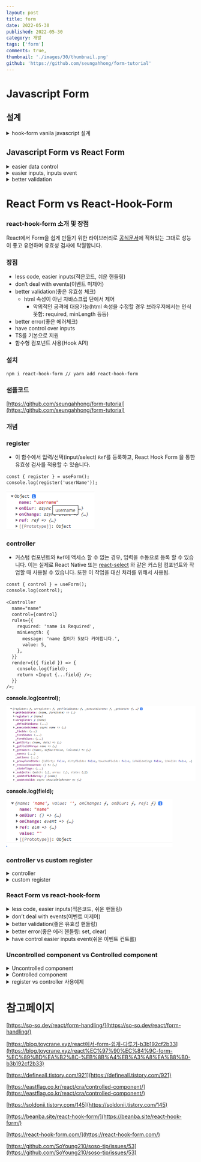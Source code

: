 ```yaml
---
layout: post
title: form
date: 2022-05-30
published: 2022-05-30
category: 개발
tags: ['form']
comments: true,
thumbnail: './images/30/thumbnail.png'
github: 'https://github.com/seungahhong/form-tutorial'
---
```


# Javascript Form

## 설계

<details>
  <summary>hook-form vanila javascript 설계</summary>

![form 설계안](./images/30/Untitled3.png)

</details>

## Javascript Form vs React Form

<details>
  <summary>easier data control</summary>

```tsx
// vanila javascript 사용
//// FormModal.ts
export default class FormModel {
  data: formTypes;

  constructor(key: string, options: formOptions) {
    this.data = {
      key,
      value: '',
      required: options.required,
      minLength: options.minLength,
    };
  }

  getValue(): string {
    return this.data.value;
  }

  setValue(_value: string): void {
    this.data.value = _value;
  }

  getValid(): { key: string; message: string } | void {
    if (this.data.required && this.data.value === '') {
      return { key: this.data.key, message: this.data.required };
    }

    if (
      this.data.minLength &&
      this.data.minLength.value > this.data.value.length
    ) {
      return { key: this.data.key, message: this.data.minLength.message };
    }
  }
}

//// FormController.ts
userNameModel.setValue((event as CustomEvent).detail);
emailModel.setValue((event as CustomEvent).detail);
passwordModel.setValue((event as CustomEvent).detail);

// react 사용(custom hooks)
const useHookFormRegister = (options: hookOptions) => {
  const [value, setValue] = useState('');
  const ref = useRef<HTMLInputElement>(null);
  const getValid = ({ focus }: validateOptions) => {
    const { required, minLength } = options;
    if (focus) {
      ref.current?.focus();
    }

    if (!value && required) {
      return required;
    }

    if (!value && minLength && value.length < minLength.value) {
      return minLength.message;
    }

    return '';
  };

  return [value, setValue, ref, getValid] as const;
};

setUserName(event.target.value);
setEmail(event.target.value);
setPassword(event.target.value);
```

</details>

<details>
  <summary>easier inputs, inputs event</summary>

```tsx
  // vanila javascript 사용
  //// FormView.ts
  ////// useState
  this.emailInput = {
    key: 'email',
    element: document.getElementById('email') as HTMLInputElement,
  };

  ////// onChange, onBlur
  on(this.userNameInput.element, 'change', (event) => {
  this.emit('userName@change', (event.target as HTMLInputElement).value);
  });
  on(this.passwordInput.element, 'blur', () => {
    this.emit('@blur');
  });
  this.on('submit', (event) => {
    event.preventDefault();

    this.emit('handleSubmit');
  });

  //// FormController.ts
  .on('userName@change', (event) => {
    const { userNameModel } = this.formModel;
    userNameModel.setValue((event as CustomEvent).detail);
  })
  .on('handleSubmit', (event) => {
  }

  // react 사용
  const handleEmailChange = (event: React.ChangeEvent<HTMLInputElement>) => {
    setEmail(event.target.value);
  };

  const handleSubmit = (event: React.ChangeEvent<HTMLFormElement>) => {
      event.preventDefault();
  }

  <form onSubmit={handleSubmit}>
    <input
      value={userName}
      onChange={handleUsernameChange}
      onBlur={handleBlur}
      type="text"
      placeholder="이름을 입력하세요."
      ref={userNameRef}
    />
    <input
      value={email}
      onChange={handleEmailChange}
      onBlur={handleBlur}
      type="email"
      ref={emailRef}
      placeholder="이메일을 입력하세요."
    />
    <input
      value={password}
      onChange={handlePasswordChange}
      onBlur={handleBlur}
      type="password"
      ref={passwordRef}
      placeholder="패스워드를 입력하세요."
    />
    <input type="submit" />
  </form>
```

</details>

<details>
  <summary>better validation</summary>

```tsx
// vanila javascript 사용
//// FormModel.ts
getValid(): { key: string; message: string } | void {
  if (this.data.required && this.data.value === '') {
    return { key: this.data.key, message: this.data.required };
  }

  if (
    this.data.minLength &&
    this.data.minLength.value > this.data.value.length
  ) {
    return { key: this.data.key, message: this.data.minLength.message };
  }
}

//// FormController.ts
const userName = userNameModel.getValid();
if (userName) {
  this.formView.validate({
    message: userName.message,
    focus: userName.key,
  });
}

//// FormView.ts
validate(validateOptions: validateViewOptions) {
  const { message, focus: focusKey } = validateOptions;
  set(this.errorDiv.element as HTMLDivElement, message);

  if (this.userNameInput.key === focusKey) {
    focus(this.userNameInput.element);
  } else if (this.emailInput.key === focusKey) {
    focus(this.emailInput.element);
  } else if (this.passwordInput.key === focusKey) {
    focus(this.passwordInput.element);
  }
}

// react 사용
const useHookFormRegister = (options: hookOptions) => {
  const [value, setValue] = useState("");
  const ref = useRef<HTMLInputElement>(null);
  const getValid = ({ focus }: validateOptions) => {
    const { required, minLength } = options;
    if (focus) {
      ref.current?.focus();
    }

    if (!value && required) {
      return required;
    }

    if (!value && minLength && value.length < minLength.value) {
      return minLength.message;
    }

    return "";
  };

  return [value, setValue, ref, getValid] as const;
};

let errorMessage = "";
if ((errorMessage = userNameGetValid({ focus: true })) !== "") {
  setError(errorMessage);
} else if ((errorMessage = emailGetValid({ focus: true })) !== "") {
  setError(errorMessage);
} else if ((errorMessage = passwordGetValid({ focus: true })) !== "") {
  setError(errorMessage);
} else {
  // 성공
  setUserName("");
  setEmail("");
  setPassword("");
  setError("");
}
```

</details>

# React Form vs React-Hook-Form

### react-hook-form 소개 및 장점

React에서 Form을 쉽게 만들기 위한 라이브러리로 [공식문서](https://react-hook-form.com/)에 적혀있는 그대로 성능이 좋고 유연하며 유효성 검사에 탁월합니다.

### 장점

- less code, easier inputs(적은코드, 쉬운 핸들링)
- don’t deal with events(이벤트 미제어)
- better validation(좋은 유효성 체크)
  - html 속성이 아닌 자바스크립 단에서 제어
    - 악의적인 공격에 대응가능(html 속성을 수정할 경우 브라우저에서는 인식못함: required, minLength 등등)
- better error(좋은 에러체크)
- have control over inputs
- TS를 기본으로 지원
- 함수형 컴포넌트 사용(Hook API)

### 설치

```bash
npm i react-hook-form // yarn add react-hook-form
```

### 샘플코드

[https://github.com/seungahhong/form-tutorial](https://github.com/seungahhong/form-tutorial)

### 개념

### register

- 이 함수에서 입력/선택(input/select) `Ref`를 등록하고, React Hook Form 을 통한 유효성 검사를 적용할 수 있습니다.

```tsx
const { register } = useForm();
console.log(register('userName'));
```

![Untitled](./images/30/Untitled.png)

### controller

- 커스텀 컴포넌트와 `Ref`에 액세스 할 수 없는 경우, 입력을 수동으로 등록 할 수 있습니다. 이는 실제로 React Native 또는 [react-select](https://github.com/JedWatson/react-select) 와 같은 커스텀 컴포넌트와 작업할 때 사용될 수 있습니다. 또한 이 작업을 대신 처리를 위해서 사용됨.

```tsx
const { control } = useForm();
console.log(control);

<Controller
  name="name"
  control={control}
  rules={{
    required: 'name is Required',
    minLength: {
      message: 'name 길이가 5보다 커야합니다.',
      value: 5,
    },
  }}
  render={({ field }) => {
    console.log(field);
    return <Input {...field} />;
  }}
/>;
```

**console.log(control);**

![Untitled](./images/30/Untitled1.png)

**console.log(field);**

![Untitled](./images/30/Untitled2.png)

### controller vs custom register

<details>
  <summary>controller</summary>

```tsx
import React, { useEffect } from 'react';
import { Input, Select, MenuItem } from '@material-ui/core';
import { useForm, Controller } from 'react-hook-form';

const defaultValues = {
  select: '',
  input: '',
};

function App() {
  const { handleSubmit, reset, watch, control } = useForm({ defaultValues });
  const onSubmit = data => console.log(data);

  return (
    <form onSubmit={handleSubmit(onSubmit)}>
      <Controller
        render={({ field }) => (
          <Select {...field}>
            <MenuItem value={10}>Ten</MenuItem>
            <MenuItem value={20}>Twenty</MenuItem>
          </Select>
        )}
        control={control}
        name="select"
        defaultValue={10}
      />

      <Input {...register('input')} />

      <button type="button" onClick={() => reset({ defaultValues })}>
        Reset
      </button>
      <input type="submit" />
    </form>
  );
}
```

</details>

<details>
  <summary>custom register</summary>

```tsx
import React, { useEffect } from 'react';
import { Input, Select, MenuItem } from '@material-ui/core';
import { useForm } from 'react-hook-form';

const defaultValues = {
  select: 10,
  input: '',
};

function App() {
  const { register, handleSubmit, setValue, reset, watch } = useForm({
    defaultValues,
  });
  const selectValue = watch('select');
  const onSubmit = data => console.log(data);

  useEffect(() => {
    register({ name: 'select' });
  }, [register]);

  const handleChange = e => setValue('select', e.target.value);

  return (
    <form onSubmit={handleSubmit(onSubmit)}>
      <Select value={selectValue} onChange={handleChange}>
        <MenuItem value={10}>Ten</MenuItem>
        <MenuItem value={20}>Twenty</MenuItem>
      </Select>
      <Input {...register('input')} />

      <button type="button" onClick={() => reset({ ...defaultValues })}>
        Reset
      </button>
      <input type="submit" />
    </form>
  );
}
```

</details>

### React Form vs react-hook-form

<details>
  <summary>less code, easier inputs(적은코드, 쉬운 핸들링)</summary>

```tsx
// react-hook-form 사용 전
const [userName, setUserName] = useState('');
const handleUsernameChange = (event: React.ChangeEvent<HTMLInputElement>) => {
  setUserName(event.target.value);
};

<input
  value={userName}
  onChange={handleUsernameChange}
  type="text"
  placeholder="Username"
  required
  minLength={5}
/>;

// react-hook-form 사용 후
const { register } = useForm();
<input
  {...register('userName')}
  type="text"
  placeholder="Username"
  required
  minLength={5}
/>;
```

</details>

<details>
  <summary>don’t deal with events(이벤트 미제어)</summary>

```tsx
// react-hook-form 사용 전
const [userName, setUserName] = useState("");
const handleUsernameChange = (event: React.ChangeEvent<HTMLInputElement>) => {
  setUserName(event.target.value);
};

<input
  value={userName}
  onChange={handleUsernameChange}
  type="text"
  placeholder="Username"
  required
  minLength={5}
/>
<div>{`${userName}${email}${password}`}</div>

const { register } = useForm();
const { userName = "", email = "", password = "" } = watch();
<input
    {...register("userName")}
    type="text"
    placeholder="Username"
    required
    minLength={5}
  />

<input
  {...register("userName")}
  type="text"
  placeholder="Username"
  required
  minLength={5}
/>
<div>{`${userName}${email}${password}`}</div>
```

</details>

<details>
  <summary>better validation(좋은 유효성 핸들링)</summary>

```tsx
// react-hook-form 사용 전
const [userName, setUserName] = useState("");
const [error, setError] = useState("");
const userNameRef = useRef<HTMLInputElement>(null);
const handleSubmit = (event: React.ChangeEvent<HTMLFormElement>) => {
  event.preventDefault();

  setError("");

  // userName 체크
  if (!userName || userName.length < 5) {
    if (!userName) {
      setError("userName is Required");
    } else {
      setError("userName 길이가 5보다 커야합니다.");
    }

    userNameRef.current?.focus();
  }
};
<form onSubmit={handleSubmit}>
<input
  value={userName}
  onChange={handleUsernameChange}
  type="text"
  placeholder="Username"
  ref={userNameRef}
/>
{error && <span>{error}</span>}

// react-hook-form 사용 후
interface formTypes {
	userName: string;
	email: string;
	password: string;
	errors?: string;
}
const {
  register,
  watch,
  handleSubmit,
  setError,
  resetField,
  formState: { errors: stateErrors },
} = useForm<formTypes>();
const handleInvalid = (errors: FieldErrors) => {
	const { userName, email, password } = errors;

	resetField("errors");

	if (userName) {
	  setError("errors", { message: userName.message });
	} else if (email) {
	  setError("errors", { message: email.message });
	} else {
	  setError("errors", { message: password.message });
	}
};
<form onSubmit={handleSubmit(handleValid, handleInvalid)}>
<input
  {...register("userName", {
    required: "userName is Required",
    minLength: {
      message: "userName 길이가 5보다 커야합니다.",
      value: 5,
    },
  })}
  type="text"
  placeholder="Username"
/>
<span>{stateErrors.errors?.message}</span>
```

</details>

<details>
  <summary>better error(좋은 에러 핸들링: set, clear)</summary>

```tsx
// react-hook-form 사용 전
const [error, setError] = useState('');
//// set
setError('email is Required');

//// clear
setError('');

{
  error && <span>{error}</span>;
}

// react-hook-form 사용 후
const {
  ...setError,
  clearErrors,
  formState: { errors: stateErrors },
} = useForm<formTypes>();

const handleInvalid = (errors: FieldErrors) => {
  const { userName, email, password } = errors;

  clearErrors('errors');

  if (userName) {
    setError('errors', { message: userName.message });
  } else if (email) {
    setError('errors', { message: email.message });
  } else {
    setError('errors', { message: password.message });
  }
};

<span>{stateErrors.errors?.message}</span>;
```

</details>

<details>
  <summary>have control easier inputs event(쉬운 이벤트 컨트롤)</summary>

```tsx
// react-hook-form 사용 전
const handleBlur = (event: React.FocusEvent<HTMLInputElement>) => {
  setError("");

  // userName 체크
  if (!userName || userName.length < 5) {
    if (!userName) {
      setError("userName is Required");
    } else {
      setError("userName 길이가 5보다 커야합니다.");
    }

    userNameRef.current?.focus();
  } else if (!email) {
    setError("email is Required");
    emailRef.current?.focus();
  } else if (!password) {
    setError("password is Required");
    passwordRef.current?.focus();
  } else {
    // 성공
    setUserName("");
    setEmail("");
    setPassword("");
    setError("");
  }
};

<input
  value={userName}
  onChange={handleUsernameChange}
  onBlur={handleBlur}
  type="text"
  placeholder="이름을 입력하세요."
  ref={userNameRef}
/>
<input
  value={email}
  onChange={handleEmailChange}
  onBlur={handleBlur}
  type="email"
  ref={emailRef}
  placeholder="이메일을 입력하세요."
/>
<input
  value={password}
  onChange={handlePasswordChange}
  onBlur={handleBlur}
  type="password"
  ref={passwordRef}
  placeholder="패스워드를 입력하세요."
/>
{error && <span>{error}</span>}

// react-hook-form 사용 후
const {
  register,
  watch,
  handleSubmit,
  setError,
  reset,
  clearErrors,
  formState: { errors: stateErrors },
} = useForm<formTypes>({
  mode: "onBlur",
});

useEffect(() => {
  const { userName, email, password } = stateErrors;

  clearErrors("errors");

  if (userName) {
    setError("errors", { message: userName.message });
  } else if (email) {
    setError("errors", { message: email.message });
  } else {
    setError("errors", { message: password?.message });
  }
}, [stateErrors.email, stateErrors.password, stateErrors.userName]);
<span>{stateErrors.errors?.message}</span>
```

</details>

### Uncontrolled component vs Controlled component

<details>
  <summary>Uncontrolled component</summary>

- 모든 상태 업데이트에 대한 이벤트 핸들러를 작성하신 대신 ref를 사용하여 DOM에서 폼 값을 가져와서 처리한다.
- **PULL** the value

```tsx
class Form extends React.Component {
handleSubmitClick = () => {
  const name = this._name.value;
  // do something with name..
}

render() {
  return (
    <div>
      <input type="text" ref={input => this._name = input} />
      <button onClick={this.handleSubmitClick}>Sign up</button>
    </div>
  );
}
```

</details>

<details>
  <summary>Controlled component</summary>

- 현재 HTML 엘리먼트에 들어온 정보를 state로 변경시키고, 변경된 state를 기반으로 HTML 엘리먼트의 Value를 변경시키는 방식
- **PUSH** the value
- material ui 라이브러리에서 ref 속성을 제어하지 않는 Controlled Component 전달해주는 경우가 있음

```tsx
class Form extends Component {
  constructor() {
    super();
    this.state = {
      name: '',
    };
  }

  handleNameChange = event => {
    this.setState({ name: event.target.value });
  };

  render() {
    return (
      <div>
        <input
          type="text"
          value={this.state.name}
          onChange={this.handleNameChange}
        />
      </div>
    );
  }
}
```

</details>
<details>
  <summary>register vs controller 사용예제</summary>

- register vs controller 사용예제
  참고페이지: [https://react-hook-form.com/kr/advanced-usage](https://react-hook-form.com/kr/advanced-usage)

  ```tsx
  // register(Uncontrolled component)

  const {
    register,
  } = useForm<formTypes>({
    defaultValues: {
      userName: "",
    },
  });
  <form onSubmit={handleSubmit(handleValid, handleInvalid)}>
    <input
      {...register("userName", {
        required: "userName is Required",
        minLength: {
          message: "userName 길이가 5보다 커야합니다.",
          value: 5,
        },
      })}
      type="text"
      placeholder="이름을 입력하세요."
    />
    <input type="submit" />
  </form>
  <div>{`${userName}`}</div>

  // controller(Controlled component)
  import Input from "@material-ui/core/Input";

  const { control, handleSubmit, watch } = useForm<formTypes>({
    defaultValues: {
      name: "",
    },
  });
  <form onSubmit={handleSubmit(handleValid, handleInvalid)}>
      <Controller
        name="name"
        control={control}
        rules={{
          required: "name is Required",
          minLength: {
            message: "name 길이가 5보다 커야합니다.",
            value: 5,
          },
        }}
        render={({ field }) => {
          console.log(field);
          return <Input {...field} />;
        }}
      />
      <input type="submit" />
    </form>
    <div>{`${name}`}</div>
  ```

</details>

# 참고페이지

[https://so-so.dev/react/form-handling/](https://so-so.dev/react/form-handling/)

[https://blog.toycrane.xyz/react에서-form-쉽게-다루기-b3b192cf2b33](https://blog.toycrane.xyz/react%EC%97%90%EC%84%9C-form-%EC%89%BD%EA%B2%8C-%EB%8B%A4%EB%A3%A8%EA%B8%B0-b3b192cf2b33)

[https://defineall.tistory.com/921](https://defineall.tistory.com/921)

[https://eastflag.co.kr/react/cra/controlled-component/](https://eastflag.co.kr/react/cra/controlled-component/)

[https://soldonii.tistory.com/145](https://soldonii.tistory.com/145)

[https://beanba.site/react-hook-form/](https://beanba.site/react-hook-form/)

[https://react-hook-form.com/](https://react-hook-form.com/)

[https://github.com/SoYoung210/soso-tip/issues/53](https://github.com/SoYoung210/soso-tip/issues/53)

